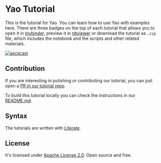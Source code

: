 # Yao Tutorial

This is the tutorial for Yao. You can learn how to use Yao with examples here. There are
three badges on the top of each tutorial that allows you to open it in [mybinder](https://mybinder.org/), preview
it in [nbviewer](https://nbviewer.jupyter.org/) or download the tutorial as `.zip` file, which includes the notebook
and the scripts and other related materials.

[![asciicast](https://asciinema.org/a/R3v3xcdp7M38CGWWxS0YH4mLG.svg)](https://asciinema.org/a/R3v3xcdp7M38CGWWxS0YH4mLG?speed=2)

## Contribution

If you are interesting in polishing or contributing our tutorial, you can just open a [PR in our tutorial repo](https://github.com/QuantumBFS/tutorials/compare).

To build this tutorial locally you can check the instructions in our [README.md](https://github.com/QuantumBFS/tutorials).

## Syntax

The tutorials are written with [Literate](https://github.com/fredrikekre/Literate.jl).

## License

It's licensed under [Apache License 2.0](https://github.com/QuantumBFS/tutorials/blob/master/LICENSE). Open source and free.
